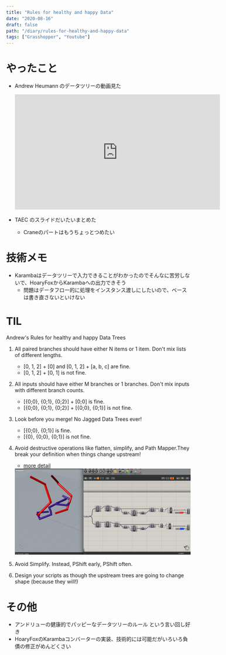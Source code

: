 ```yaml
---
title: "Rules for healthy and happy Data"
date: "2020-08-16"
draft: false
path: "/diary/rules-for-healthy-and-happy-data"
tags: ["Grasshopper", "Youtube"]
---
```


# やったこと

+ Andrew Heumann のデータツリーの動画見た

  <iframe width="560" height="315" src="https://www.youtube.com/embed/ob3ER12ut3Y" frameborder="0" allow="accelerometer; autoplay; encrypted-media; gyroscope; picture-in-picture" allowfullscreen></iframe>

+ TAEC のスライドだいたいまとめた
  + Craneのパートはもうちょっとつめたい

# 技術メモ

+ Karambaはデータツリーで入力できることがわかったのでそんなに苦労しないで、HoaryFoxからKarambaへの出力できそう
  + 問題はデータフロー的に処理をインスタンス渡しにしたいので、ベースは書き直さないといけない

# TIL

Andrew's Rules for healthy and happy Data Trees
1. All paired branches should have either N items or 1 item. Don't mix lists of different lengths.
   + [0, 1, 2] + [0] and [0, 1, 2] + [a, b, c] are fine.
   + [0, 1, 2] + [0, 1] is not fine.
2. All inputs should have either M branches or 1 branches. Don't mix inputs with different branch counts.
   + [{0;0}, {0;1}, {0;2}] + [0;0] is fine.
   + [{0;0}, {0;1}, {0;2}] + [{0;0}, {0;1}] is not fine. 
3. Look before you merge! No Jagged Data Trees ever!
   + [{0;0}, {0;1}] is fine.
   + [{0}, {0;0}, {0;1}] is not fine.
4. Avoid destructive operations like flatten, simplify, and Path Mapper.They break your definition when things change upstream!
   + [more detail](https://youtu.be/ob3ER12ut3Y?t=1042)
   
   <img src="https://github.com/hrntsm/hrntsm.github.io/blob/source/src/data/200816_Andrew_Heumann/image.png?raw=true" width="500">

5. Avoid Simplify. Instead, PShift early, PShift often.
6. Design your scripts as though the upstream trees are going to change shape (because they will!)


# その他

+ アンドリューの健康的でパッピーなデータツリーのルール という言い回し好き
+ HoaryFoxのKarambaコンバーターの実装、技術的には可能だがいろいろ負債の修正がめんどくさい
